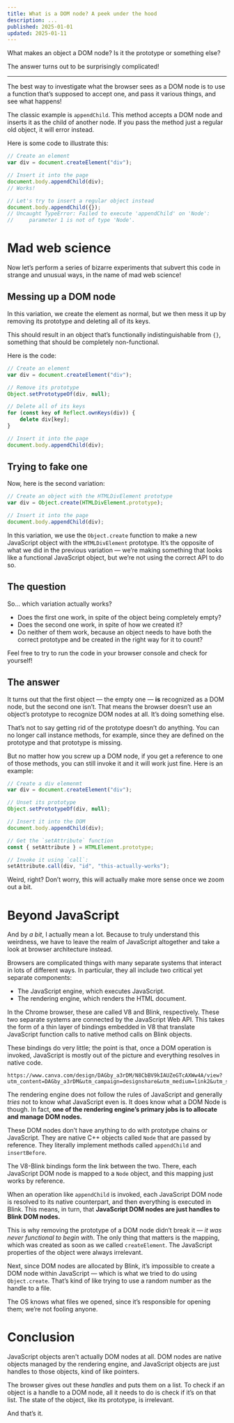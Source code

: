 ```yaml
---
title: What is a DOM node? A peek under the hood
description: ...
published: 2025-01-01
updated: 2025-01-11
---
```

What makes an object a DOM node? Is it the prototype or something else? 

The answer turns out to be surprisingly complicated!

---
The best way to investigate what the browser sees as a DOM node is to use a function that’s supposed to accept one, and pass it various things, and see what happens!

The classic example is `appendChild`. This method accepts a DOM node and inserts it as the child of another node. If you pass the method just a regular old object, it will error instead.

Here is some code to illustrate this:
```js
// Create an element
var div = document.createElement("div");

// Insert it into the page
document.body.appendChild(div);
// Works!

// Let's try to insert a regular object instead
document.body.appendChild({});
// Uncaught TypeError: Failed to execute 'appendChild' on 'Node': 
//     parameter 1 is not of type 'Node'.
```

# Mad web science
Now let’s perform a series of bizarre experiments that subvert this code in strange and unusual ways, in the name of mad web science!
## Messing up a DOM node
In this variation, we create the element as normal, but we then mess it up by removing its prototype and deleting all of its keys. 

This should result in an object that’s functionally indistinguishable from `{}`, something that should be completely non-functional.

Here is the code:

```js
// Create an element
var div = document.createElement("div");

// Remove its prototype
Object.setPrototypeOf(div, null);

// Delete all of its keys
for (const key of Reflect.ownKeys(div)) {
    delete div[key];
}

// Insert it into the page
document.body.appendChild(div);
```
## Trying to fake one
Now, here is the second variation:

```js
// Create an object with the HTMLDivElement prototype
var div = Object.create(HTMLDivElement.prototype);

// Insert it into the page
document.body.appendChild(div);
```

In this variation, we use the `Object.create` function to make a new JavaScript object with the `HTMLDivElement` prototype. It’s the opposite of what we did in the previous variation — we’re making something that looks like a functional JavaScript object, but we’re not using the correct API to do so.

## The question
So… which variation actually works?

- Does the first one work, in spite of the object being completely empty?
- Does the second one work, in spite of how we created it?
- Do neither of them work, because an object needs to have both the correct prototype and be created in the right way for it to count?

Feel free to try to run the code in your browser console and check for yourself!
## The answer
It turns out that the first object — the empty one — **is** recognized as a DOM node, but the second one isn’t. That means the browser doesn’t use an object’s prototype to recognize DOM nodes at all. It’s doing something else.

That’s not to say getting rid of the prototype doesn’t do anything. You can no longer call instance methods, for example, since they are defined on the prototype and that prototype is missing.

But no matter how you screw up a DOM node, if you get a reference to one of those methods, you can still invoke it and it will work just fine. Here is an example:

```js
// Create a div elemenmt
var div = document.createElement("div");

// Unset its prototype
Object.setPrototypeOf(div, null);

// Insert it into the DOM
document.body.appendChild(div);

// Get the `setAttribute` function
const { setAttribute } = HTMLElement.prototype;

// Invoke it using `call`:
setAttribute.call(div, "id", "this-actually-works");
```

Weird, right? Don’t worry, this will actually make more sense once we zoom out a bit.
# Beyond JavaScript
And by *a bit*, I actually mean a lot. Because to truly understand this weirdness, we have to leave the realm of JavaScript altogether and take a look at browser architecture instead.

Browsers are complicated things with many separate systems that interact in lots of different ways. In particular, they all include two critical yet separate components:

- The JavaScript engine, which executes JavaScript.
- The rendering engine, which renders the HTML document.

In the Chrome browser, these are called V8 and Blink, respectively. These two separate systems are connected by the JavaScript Web API. This takes the form of a thin layer of bindings embedded in V8 that translate JavaScript function calls to native method calls on Blink objects.

These bindings do very little; the point is that, once a DOM operation is invoked, JavaScript is mostly out of the picture and everything resolves in native code.

```canva size=380x320 ;; key=chromium-architecture ;; alt=Browser architecture diagram
https://www.canva.com/design/DAGby_a3rDM/N8CbBV9kIAUZeGTcAXWw4A/view?utm_content=DAGby_a3rDM&utm_campaign=designshare&utm_medium=link2&utm_source=uniquelinks&utlId=hbc0c0bb1df
```

The rendering engine does not follow the rules of JavaScript and generally *tries* not to know what JavaScript even is. It does know what a DOM Node is though. In fact, **one of the rendering engine’s primary jobs is to allocate and manage DOM nodes.**

These DOM nodes don’t have anything to do with prototype chains or JavaScript. They are native C++ objects called `Node` that are passed by reference. They literally implement methods called `appendChild` and `insertBefore`. 

The V8-Blink bindings form the link between the two. There, each JavaScript DOM node is mapped to a `Node` object, and this mapping just works by reference.

When an operation like `appendChild` is invoked, each JavaScript DOM node is resolved to its native counterpart, and then everything is executed in Blink. This means, in turn, that **JavaScript DOM nodes are just handles to Blink DOM nodes.** 

This is why removing the prototype of a DOM node didn’t break it — *it was never functional to begin with*. The only thing that matters is the mapping, which was created as soon as we called `createElement`.  The JavaScript properties of the object were always irrelevant.

Next, since DOM nodes are allocated by Blink, it’s impossible to create a DOM node within JavaScript — which is what we tried to do using `Object.create`. That’s kind of like trying to use a random number as the handle to a file.

The OS knows what files we opened, since it’s responsible for opening them; we’re not fooling anyone.
# Conclusion
JavaScript objects aren't actually DOM nodes at all. DOM nodes are native objects managed by the rendering engine, and JavaScript objects are just handles to those objects, kind of like pointers. 

The browser gives out these *handles* and puts them on a list. To check if an object is a handle to a DOM node, all it needs to do is check if it’s on that list. The state of the object, like its prototype, is irrelevant.

And that’s it.
